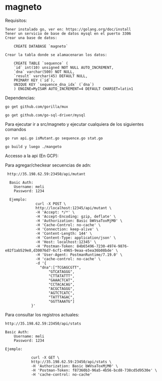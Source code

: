 # magneto

Requisitos:

    Tener instalado go, ver en: https://golang.org/doc/install
    Tener un servicio de base de datos mysql en el puerto 3306
    Crear una base de datos:
    
        CREATE DATABASE `magneto`
    
    Crear la tabla donde se alamacenaran los datos:
    
        CREATE TABLE `sequence` (
        `id` int(10) unsigned NOT NULL AUTO_INCREMENT,
        `dna` varchar(500) NOT NULL,
        `result` varchar(45) DEFAULT NULL,
        PRIMARY KEY (`id`),
        UNIQUE KEY `sequence_dna_idx` (`dna`)
        ) ENGINE=MyISAM AUTO_INCREMENT=4 DEFAULT CHARSET=latin1
        
Dependencias:

    go get github.com/gorilla/mux

    go get github.com/go-sql-driver/mysql

Para ejecutar ir a src/magneto y ejecutar cualquiera de los siguientes comandos
    
    go run api.go isMutant.go sequence.go stat.go
    
    go build y luego ./mangeto
    

Accesso a la api (En GCP): 


Para agregar/checkear secuencias de adn:

     http://35.198.62.59:23450/api/mutant
  
      Basic Auth:
        Username: meli
        Password: 1234

      Ejemplo:
                  curl -X POST \
                  http://localhost:12345/api/mutant \
                  -H 'Accept: */*' \
                  -H 'Accept-Encoding: gzip, deflate' \
                  -H 'Authorization: Basic bWVsaToxMjM0' \
                  -H 'Cache-Control: no-cache' \
                  -H 'Connection: keep-alive' \
                  -H 'Content-Length: 144' \
                  -H 'Content-Type: application/json' \
                  -H 'Host: localhost:12345' \
                  -H 'Postman-Token: 84b65496-7230-4974-9876-e82f1ab529e8,d30076d7-6cf1-4965-9eaa-e5ea36b08bde' \
                  -H 'User-Agent: PostmanRuntime/7.19.0' \
                  -H 'cache-control: no-cache' \
                  -d '{
                    "dna":["TCGAGCGTT",
                        "GTCATAGGG",
                        "CTTATATTT",
                        "GAAACTCAT",
                        "CCTACACAG",
                        "ACGCTAGGG",
                        "AGTCTCATC",
                        "TATTTAGAC",
                        "GGTTAAATG"]
                }'
  
        
Para consultar los registros actuales:

    http://35.198.62.59:23450/api/stats
    
    Basic Auth:
        Username: meli
        Password: 1234
    
    Ejemplo:
    
                curl -X GET \
                http://35.198.62.59:23450/api/stats \
                -H 'Authorization: Basic bWVsaToxMjM0' \
                -H 'Postman-Token: f87360b3-96a5-4b56-bcd8-738cd5d9530e' \
                -H 'cache-control: no-cache'
